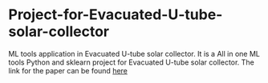 # Project-for-Evacuated-U-tube-solar-collector
ML tools application in Evacuated U-tube solar collector. It is a All in one ML tools Python and sklearn project for Evacuated U-tube solar collector. The link for the paper can be found [here](https://asmedigitalcollection.asme.org/solarenergyengineering/article-abstract/doi/10.1115/1.4054852/1141712/Design-and-Performance-Analyses-of-Evacuated-U?redirectedFrom=fulltext)

